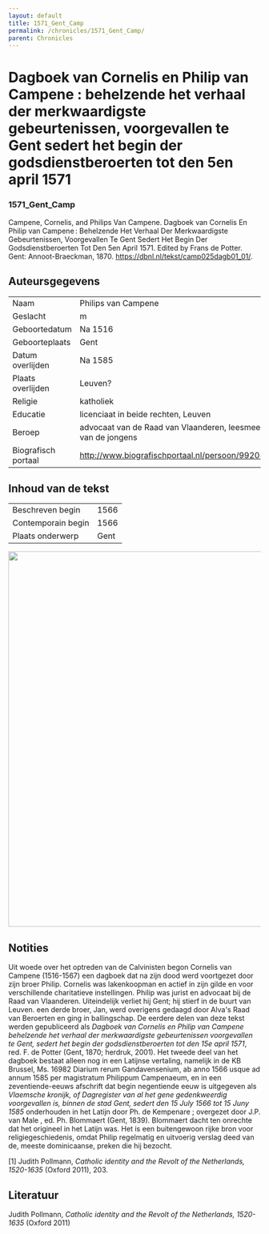```yaml
---
layout: default
title: 1571_Gent_Camp
permalink: /chronicles/1571_Gent_Camp/
parent: Chronicles
--- 
```



# Dagboek van Cornelis en Philip van Campene : behelzende het verhaal der merkwaardigste gebeurtenissen, voorgevallen te Gent sedert het begin der godsdienstberoerten tot den 5en april 1571 

### 1571_Gent_Camp 

Campene, Cornelis, and Philips Van Campene. Dagboek van Cornelis En Philip van Campene : Behelzende Het Verhaal Der Merkwaardigste Gebeurtenissen, Voorgevallen Te Gent Sedert Het Begin Der Godsdienstberoerten Tot Den 5en April 1571. Edited by Frans de Potter. Gent: Annoot-Braeckman, 1870. https://dbnl.nl/tekst/camp025dagb01_01/. 

## Auteursgegevens 

| | | 
| --------------- | --------------- | 
| Naam | Philips van Campene | 
| Geslacht | m | 
| Geboortedatum | Na 1516 | 
| Geboorteplaats | Gent | 
| Datum overlijden | Na 1585 | 
| Plaats overlijden | Leuven? | 
| Religie | katholiek | 
| Educatie | licenciaat in beide rechten, Leuven | 
| Beroep | advocaat van de Raad van Vlaanderen, leesmeester van de jongens | 
| Biografisch portaal | http://www.biografischportaal.nl/persoon/99203302 | 

## Inhoud van de tekst 

| | | 
| --------------- | --------------- | 
| Beschreven begin | 1566 | 
| Contemporain begin | 1566 | 
| Plaats onderwerp | Gent | 

[<img src="..\..\barplots_chronicles\1571_Gent_Camp.jpg" width="750"/>](..\..\barplots_chronicles\1571_Gent_Camp.jpg) 

## Notities 

Uit woede over het optreden van de Calvinisten begon Cornelis van Campene (1516-1567) een dagboek dat na zijn dood werd voortgezet door zijn broer Philip. Cornelis was lakenkoopman en actief in zijn gilde en voor verschillende charitatieve instellingen. Philip was jurist en advocaat bij de Raad van Vlaanderen. Uiteindelijk verliet hij Gent; hij stierf in de buurt van Leuven. een derde broer, Jan, werd overigens gedaagd door Alva's Raad van Beroerten en ging in ballingschap. De eerdere delen van deze tekst werden gepubliceerd als _Dagboek van Cornelis en Philip van Campene behelzende het verhaal der merkwaardigste gebeurtenissen voorgevallen te Gent, sedert het begin der godsdienstberoerten tot den 15e april 1571_, red. F. de Potter (Gent, 1870; herdruk, 2001). Het tweede deel van het dagboek bestaat alleen nog in een Latijnse vertaling, namelijk in de KB Brussel, Ms. 16982 Diarium rerum Gandavensenium, ab anno 1566 usque ad annum 1585 per magistratum Philippum Campenaeum, en in een zeventiende-eeuws afschrift dat begin negentiende eeuw is uitgegeven als _Vlaemsche kronĳk, of Dagregister van al het gene gedenkweerdig voorgevallen is, binnen de stad Gent, sedert den 15 July 1566 tot 15 Juny 1585_ onderhouden in het Latijn door Ph. de Kempenare ; overgezet door J.P. van Male , ed. Ph. Blommaert (Gent, 1839). Blommaert dacht ten onrechte dat het origineel in het Latijn was. Het is een buitengewoon rijke bron voor religiegeschiedenis, omdat Philip regelmatig en uitvoerig verslag deed van de, meeste dominicaanse, preken die hij bezocht.

[1] Judith Pollmann, _Catholic identity and the Revolt of the Netherlands,
1520-1635_ (Oxford 2011), 203.



## Literatuur 

Judith Pollmann, _Catholic identity and the Revolt of the Netherlands,
1520-1635_ (Oxford 2011)

